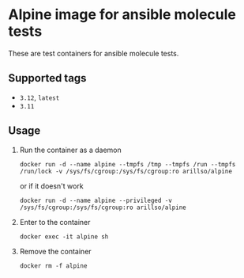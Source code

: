 # Alpine image for ansible molecule tests

These are test containers for ansible molecule tests.

## Supported tags

- `3.12`, `latest`
- `3.11`

## Usage

1. Run the container as a daemon

   `docker run -d --name alpine --tmpfs /tmp --tmpfs /run --tmpfs /run/lock -v /sys/fs/cgroup:/sys/fs/cgroup:ro arillso/alpine`

   or if it doesn't work

   `docker run -d --name alpine --privileged -v /sys/fs/cgroup:/sys/fs/cgroup:ro arillso/alpine`

2. Enter to the container

   `docker exec -it alpine sh`

3. Remove the container

   `docker rm -f alpine`
